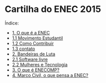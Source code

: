 Cartilha do ENEC 2015
=====================
Índice:

- [1. O que é a ENEC](AEnec.md)
- [1.1 Movimento Estudantil](me.md)
- [1.2 Como Contribuir](como-contribuir.md)
- [1.3 contato](contato.md)
- [2. Bandeiras de Luta](bandeiras-de-luta.md)
- [2.1 Software livre](software-livre.md)
- [2.2 Mulheres e Tecnologia](mulheres.md)
- [3. O que é ENECOMP?](enecomp.md)
- [4. Marco Civil, o que pensa a ENEC?](marco-civil.md)


